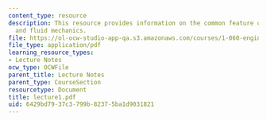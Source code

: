 ```yaml
---
content_type: resource
description: This resource provides information on the common feature of solid mechanics
  and fluid mechanics.
file: https://ol-ocw-studio-app-qa.s3.amazonaws.com/courses/1-060-engineering-mechanics-ii-spring-2006/6429bd7937c3799b82375ba1d9031821_lecture1.pdf
file_type: application/pdf
learning_resource_types:
- Lecture Notes
ocw_type: OCWFile
parent_title: Lecture Notes
parent_type: CourseSection
resourcetype: Document
title: lecture1.pdf
uid: 6429bd79-37c3-799b-8237-5ba1d9031821
---
```

